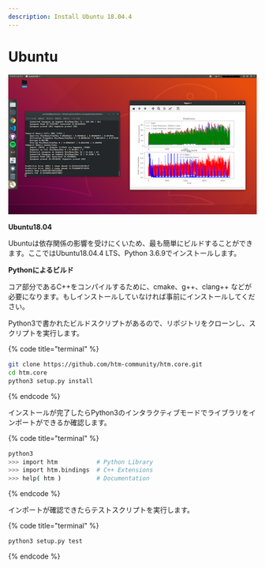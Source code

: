 ```yaml
---
description: Install Ubuntu 18.04.4
---
```


# Ubuntu

![&#x56F3;1-1](../../.gitbook/assets/1-1.png)

**Ubuntu18.04**

Ubuntuは依存関係の影響を受けにくいため、最も簡単にビルドすることができます。ここではUbuntu18.04.4 LTS、Python 3.6.9でインストールします。

**Pythonによるビルド**

コア部分であるC++をコンパイルするために、cmake、g++、clang++ などが必要になります。もしインストールしていなければ事前にインストールしてください。

Python3で書かれたビルドスクリプトがあるので、リポジトリをクローンし、スクリプトを実行します。

{% code title="terminal" %}
```bash
git clone https://github.com/htm-community/htm.core.git
cd htm.core
python3 setup.py install
```
{% endcode %}

インストールが完了したらPython3のインタラクティブモードでライブラリをインポートができるか確認します。

{% code title="terminal" %}
```bash
python3
>>> import htm           # Python Library
>>> import htm.bindings  # C++ Extensions
>>> help( htm )          # Documentation
```
{% endcode %}

インポートが確認できたらテストスクリプトを実行します。

{% code title="terminal" %}
```bash
python3 setup.py test
```
{% endcode %}

